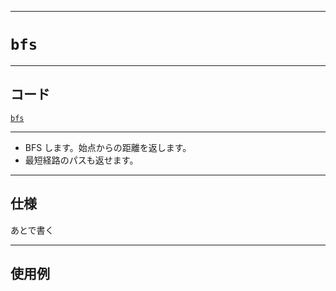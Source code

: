 _____

# `bfs`

_____

## コード

[`bfs`](https://github.com/titan-23/Library_py/blob/main/Graph/bfs.py)
<!-- code=https://github.com/titan-23/Library_py/blob/main/Graph\bfs.py -->

_____

- BFS します。始点からの距離を返します。
- 最短経路のパスも返せます。

_____

## 仕様

あとで書く

_____

## 使用例

```python
```
